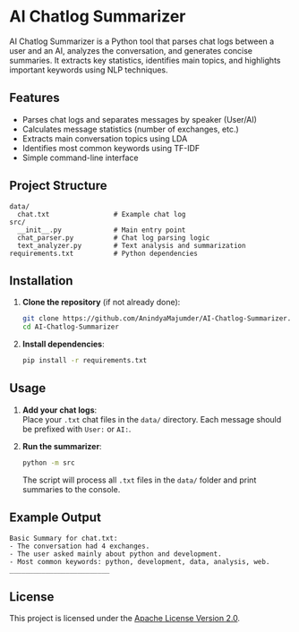 # AI Chatlog Summarizer

AI Chatlog Summarizer is a Python tool that parses chat logs between a user and an AI, analyzes the conversation, and generates concise summaries. It extracts key statistics, identifies main topics, and highlights important keywords using NLP techniques.

## Features

- Parses chat logs and separates messages by speaker (User/AI)
- Calculates message statistics (number of exchanges, etc.)
- Extracts main conversation topics using LDA
- Identifies most common keywords using TF-IDF
- Simple command-line interface

## Project Structure

```
data/
  chat.txt                # Example chat log
src/
  __init__.py             # Main entry point
  chat_parser.py          # Chat log parsing logic
  text_analyzer.py        # Text analysis and summarization
requirements.txt          # Python dependencies
```

## Installation

1. **Clone the repository** (if not already done):

   ```sh
   git clone https://github.com/AnindyaMajumder/AI-Chatlog-Summarizer.git
   cd AI-Chatlog-Summarizer
   ```

2. **Install dependencies**:

   ```sh
   pip install -r requirements.txt
   ```

## Usage

1. **Add your chat logs**:  
   Place your `.txt` chat files in the `data/` directory. Each message should be prefixed with `User:` or `AI:`.

2. **Run the summarizer**:

   ```sh
   python -m src
   ```

   The script will process all `.txt` files in the `data/` folder and print summaries to the console.

## Example Output

```
Basic Summary for chat.txt:
- The conversation had 4 exchanges.
- The user asked mainly about python and development.
- Most common keywords: python, development, data, analysis, web.
_________________________
```

## License

This project is licensed under the [Apache License Version 2.0](LICENSE).
